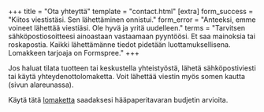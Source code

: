+++
title = "Ota yhteyttä"
template = "contact.html"
[extra]
form_success = "Kiitos viestistäsi. Sen lähettäminen onnistui."
form_error = "Anteeksi, emme voineet lähettää viestiäsi. Ole hyvä ja yritä uudelleen."
terms = "Tarvitsen sähköpostiosoitteesi ainoastaan vastaamaan pyyntöösi. Et saa mainoksia tai roskapostia. Kaikki lähettämänne tiedot pidetään luottamuksellisena. Lomakkeen tarjoaja on Formspree."
+++

<p>
Jos haluat tilata tuotteen tai keskustella yhteistyöstä, lähetä sähköpostiviesti tai käytä yhteydenottolomaketta.
Voit lähettää viestin myös somen kautta (sivun alareunassa).
</p>

<p>
Käytä tätä <a target="_blank" href="https://docs.google.com/forms/d/e/1FAIpQLSe8B_-oxOdNi0qdZicM_QIGTgzR8Xy-VAp1Q5n50s0e2HJJpw/viewform?usp=sf_link">lomaketta</a> saadaksesi hääpaperitavaran budjetin arvioita.
</p>
